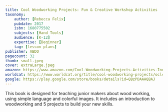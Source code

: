 ```yaml
---
title: Cool Woodworking Projects: Fun & Creative Workshop Activities
taxonomy:
	author: [Rebecca Felix]
	pubdate: 2017
	isbn: 1680775502
	subjects: [Hand Tools]
	audience: [K-12]
	expertise: [Beginner]
	tag: [lesson plans]
publisher: ABDO
pagecount: 32
thumb: small.jpeg
cover: extraLarge.jpeg
amazon: https://www.amazon.com/Cool-Woodworking-Projects-Activities-Industrial/dp/1680781308/ref=sr_1_1?keywords=Cool+woodworking+projects+felix&qid=1575758811&sr=8-1
worldcat: https://www.worldcat.org/title/cool-woodworking-projects/oclc/1000592007&referer=brief_results
google: https://play.google.com/store/books/details?id=QBzPDAAAQBAJ
---
```

This book is designed for teaching junior makers about wood working, using simple language and colorful images.  It includes an introduction to woodworking and 5 projects to build your new skills.